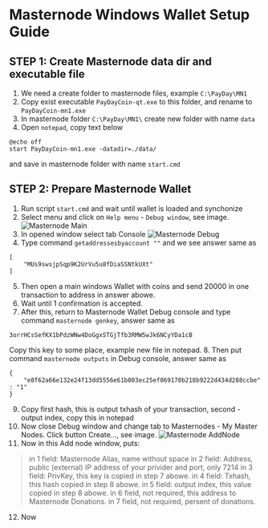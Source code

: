 # Masternode Windows Wallet Setup Guide
## STEP 1: Create Masternode data dir and executable file
1. We need a create folder to masternode files, example `C:\PayDay\MN1`
1. Copy exist executable `PayDayCoin-qt.exe` to this folder, and rename to `PayDayCoin-mn1.exe`
1. In masternode folder `C:\PayDay\MN1\` create new folder with name `data`
1. Open `notepad`, copy text below
```
@echo off
start PayDayCoin-mn1.exe -datadir=./data/
```
and save in masternode folder with name `start.cmd`
## STEP 2: Prepare Masternode Wallet
1. Run script `start.cmd` and wait until wallet is loaded and synchonize
2. Select menu and click on `Help menu` - `Debug window`, see image.
![Masternode Main](https://github.com/PayDayCoinIo/docs/blob/master/images/mn_main.png)
3. In opened window select tab Console
![Masternode Debug](https://github.com/PayDayCoinIo/docs/blob/master/images/mn_debug.png)
4. Type command `getaddressesbyaccount ""` and we see answer same as
```
[
    "MUs9swsjpSqp9K2UrVu5u8fDiaSSNtkUXt"
]
```
5. Then open a main windows Wallet with coins and send 20000 in one transaction to address in answer abowe.
6. Wait until 1 confirmation is accepted.
7. After this, return to Masternode Wallet Debug console and type command `masternode genkey`, answer same as
```
3orrHCsSefKX1bPdzWNw4DoGgxSTGjTfb3RMW5wJk6NCyYDa1cB
```
Copy this key to some place, example new file in notepad.
8. Then put command `masternode outputs` in Debug console, answer same as
```
{
    "e8f62a66e132e24f13dd5556e61b003ec25ef069170b218b9222d434d288ccbe" : "1"
}
```
9. Copy first hash, this is output txhash of your transaction, second - output index, copy this in notepad
10. Now close Debug window and change tab to Masternodes - My Master Nodes. Click button Create..., see image.
![Masternode AddNode](https://github.com/PayDayCoinIo/docs/blob/master/images/mn_addnode.png)
11. Now in this Add node window, puts:

> in 1 field: Masternode Alias, name without space
> in 2 field: Address, public (external) IP address of your privider and port, only 7214
> in 3 field: PrivKey, this key is copied in step 7 abowe.
> in 4 field: Txhash, this hash copied in step 8 abowe.
> in 5 field: output index, this value copied in step 8 abowe.
> in 6 field, not required, this address to Masternode Donations.
> in 7 field, not required, persent of donations.
12. Now